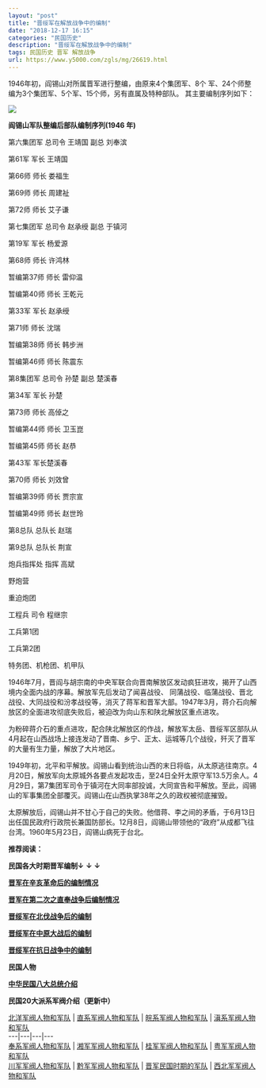 ```yaml
---
layout: "post"
title: "晋绥军在解放战争中的编制"
date: "2018-12-17 16:15"
categories: "民国历史"
description: "晋绥军在解放战争中的编制"
tags: 民国历史 晋军 解放战争
url: https://www.y5000.com/zgls/mg/26619.html
---
```






1946年初，阎锡山对所属晋军进行整编，由原来4个集团军、8个 军、24个师整编为3个集团军、5个军、15个师，另有直属及特种部队。 其主要编制序列如下：

![](https://img.y5000.com/uploads/allimg/171211/8-1G211140252164.jpg)

**阎锡山军队整编后部队编制序列(1946 年)**

第六集团军 总司令 王靖国 副总 刘奉滨

第61军 军长 王靖国

第66师 师长 娄福生

第69师 师长 周建祉

第72师 师长 艾子谦

第七集团军 总司令 赵承绶 副总 于镇河

第19军 军长 杨爱源

第68师 师长 许鸿林

暂编第37师 师长 雷仰温

暂编第40师 师长 王乾元

第33军 军长 赵承绶

第71师 师长 沈瑞

暂编第38师 师长 韩步洲

暂编第46师 师长 陈震东

第8集团军 总司令 孙楚 副总 楚溪春

第34军 军长 孙楚

第73师 师长 高倬之

暂编第44师 师长 卫玉崑

暂编第45师 师长 赵恭

第43军 军长楚溪春

第70师 师长 刘效曾

暂编第39师 师长 贾宗宣

暂编第49师 师长 赵世玲

第8总队 总队长 赵瑞

第9总队 总队长 荆宣

炮兵指挥处 指挥 高斌

野炮营

重迫炮团

工程兵 司令 程继宗

工兵第1团

工兵第2团

特务团、机枪团、机甲队

1946年7月，晋阎与胡宗南的中央军联合向晋南解放区发动疯狂进攻，揭开了山西境内全面内战的序幕。解放军先后发动了闻喜战役、
同蒲战役、临蒲战役、晋北战役、大同战役和汾孝战役等，消灭了蒋军和晋军大部。1947年3月，蒋介石向解放区的全面进攻彻底失败后，被迫改为向山东和陕北解放区重点进攻。

为粉碎蒋介石的重点进攻，配合陕北解放区的作战，解放军太岳、晋绥军区部队从4月起在山西战场上接连发动了晋南、乡宁、正太、运城等几个战役，歼灭了晋军的大量有生力量，解放了大片地区。

1949年初，北平和平解放。阎锡山看到统治山西的末日将临，从太原逃往南京。4月20日，解放军向太原城外各要点发起攻击，至24日全歼太原守军13.5万余人。4月29日，第7集团军司令于镇河在大同率部投诚，大同宣告和平解放。至此，阎锡山的军事集团全部覆灭。阎锡山在山西执掌38年之久的政权被彻底摧毁。

太原解放后，阎锡山并不甘心于自己的失败。他借蒋、李之间的矛盾，于6月13日出任国民政府行政院长兼国防部长。12月8日，阎锡山带领他的“政府”从成都飞往台湾。1960年5月23日，阎锡山病死于台北。

**推荐阅读：**

**民国各大时期晋军编制↓** **↓** **↓**

**[晋军在辛亥革命后的编制情况](https://www.y5000.com/zgls/mg/26611.html)**

**[晋军在第二次之直奉战争后编制情况](https://www.y5000.com/zgls/mg/26612.html)**

**[晋绥军在北伐战争后的编制](https://www.y5000.com/zgls/mg/26614.html)**

**[晋绥军在中原大战后的编制](https://www.y5000.com/zgls/mg/26616.html)**

**[晋绥军在抗日战争中的编制](https://www.y5000.com/zgls/mg/26617.html)**

**民国人物**

**[中华民国八大总统介绍](https://www.y5000.com/zgls/mrzj/26536.html)**

**民国20大派系军阀介绍（更新中）**

[ 北洋军阀人物和军队](https://www.y5000.com/zgls/mrzj/26568.html) |
[直系军阀人物和军队](https://www.y5000.com/zgls/mrzj/26575.html) |
[皖系军阀人物和军队](https://www.y5000.com/zgls/mrzj/26571.html) |
[滇系军阀人物和军队](https://www.y5000.com/zgls/mrzj/26581.html)  
---|---|---|---  
[奉系军阀人物和军队](https://www.y5000.com/zgls/mrzj/26579.html) |
[湘军军阀人物和军队](https://www.y5000.com/zgls/mrzj/26593.html) |
[桂军军阀人物和军队](https://www.y5000.com/zgls/mg/26600.html) |
[粤军军阀人物和军队](https://www.y5000.com/zgls/mg/26605.html)  
[川军军阀人物和军队](https://www.y5000.com/zgls/mrzj/26585.html) |
[黔军军阀人物和军队](https://www.y5000.com/zgls/mg/26608.html) |
[晋军民国时期的军队](https://www.y5000.com/zgls/mg/26610.html) |
[西北军军阀人物和军队](https://www.y5000.com/zgls/mg/26635.html)
